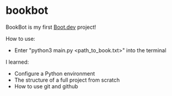 # bookbot

BookBot is my first [Boot.dev](https://www.boot.dev) project!

How to use:
  - Enter "python3 main.py <path_to_book.txt>" into the terminal

I learned:
  - Configure a Python environment
  - The structure of a full project from scratch
  - How to use git and github
  
